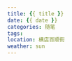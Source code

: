 ```yaml
---
title: {{ title }}
date: {{ date }}
categories: 随笔
tags: 
location: 横店百顺街
weather: sun
---
```

<!-- more -->